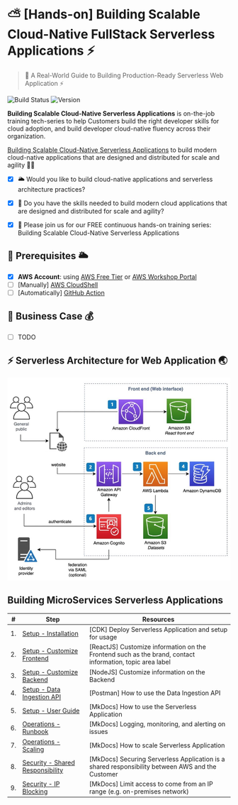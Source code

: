 # ⛅ [Hands-on] Building Scalable Cloud-Native FullStack Serverless Applications ⚡

> 🎯 A Real-World Guide to Building Production-Ready Serverless Web Application ⚡

![Build Status](https://github.com/OceanSoftIO/Serverless/workflows/cdk-workflow/badge.svg?branch=main)
![Version](https://img.shields.io/badge/version-dev-blue)

**Building Scalable Cloud-Native Serverless Applications** is on-the-job training tech-series to help Customers build the right developer skills for cloud adoption, and build developer cloud-native fluency across their organization.

[Building Scalable Cloud-Native Serverless Applications](https://) to build modern cloud-native applications that are designed and distributed for scale and agility 🎯🚀

* [x] 🌥 Would you like to build cloud-native applications and serverless architecture practices? 
* [x] 🎯 Do you have the skills needed to build modern cloud applications that are designed and distributed for scale and agility? 
* [x] 🚀 Please join us for our FREE continuous hands-on training series: Building Scalable Cloud-Native Serverless Applications 


## 🚦 Prerequisites 🌥

* [x] **AWS Account**: using [AWS Free Tier](https://aws.amazon.com/free) or [AWS Workshop Portal](https://cdk.job4u.io/en/setup/aws-account.html)
* [ ] [Manually] [AWS CloudShell](https://cdk.job4u.io/en/setup/cloud9-ide.html)
* [ ] [Automatically] [GitHub Action]()

## 💎 Business Case 💰

* [ ] TODO

## ⚡ Serverless Architecture for Web Application 🌏

<p align="center">
  <img src="README/images/architecture.jpg" alt="Serverless Architecture for Web Application">
</p>

## Building MicroServices Serverless Applications

| #  | Step                  | Resources                                   |
|--  | --------------------- | ------------------------------------------- |
| 1. | [Setup - Installation](docs/installation.md)         | [CDK] Deploy Serverless Application and setup for usage |
| 2. | [Setup - Customize Frontend](docs/custom-config.md)  | [ReactJS] Customize information on the Frontend such as the brand, contact information, topic area label |
| 3. | [Setup - Customize Backend](docs/custom-backend.md)  | [NodeJS] Customize information on the Backend |
| 4. | [Setup - Data Ingestion API](docs/api.md)            | [Postman] How to use the Data Ingestion API |
| 5. | [Setup - User Guide](docs/User-Guide.docx)           | [MkDocs] How to use the Serverless Application |
| 6. | [Operations - Runbook](docs/runbook.md)              | [MkDocs] Logging, monitoring, and alerting on issues |
| 7. | [Operations - Scaling](docs/scalability.md)          | [MkDocs] How to scale Serverless Application |
| 8. | [Security - Shared Responsibility](docs/security.md) | [MkDocs] Securing Serverless Application is a shared responsibility between AWS and the Customer |
| 9. | [Security - IP Blocking](docs/on-prem-access.md)     | [MkDocs] Limit access to come from an IP range (e.g. on-premises network) |

